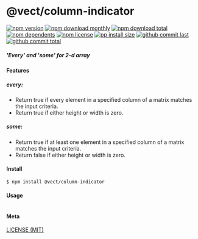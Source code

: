 # @vect/column-indicator

[![npm version][badge-npm-version]][url-npm]
[![npm download monthly][badge-npm-download-monthly]][url-npm]
[![npm download total][badge-npm-download-total]][url-npm]
[![npm dependents][badge-npm-dependents]][url-github]
[![npm license][badge-npm-license]][url-npm]
[![pp install size][badge-pp-install-size]][url-pp]
[![github commit last][badge-github-last-commit]][url-github]
[![github commit total][badge-github-commit-count]][url-github]

[//]: <> (Shields)
[badge-npm-version]: https://flat.badgen.net/npm/cell/@vect/column-indicator
[badge-npm-download-monthly]: https://flat.badgen.net/npm/dm/@vect/column-indicator
[badge-npm-download-total]:https://flat.badgen.net/npm/dt/@vect/column-indicator
[badge-npm-dependents]: https://flat.badgen.net/npm/dependents/@vect/column-indicator
[badge-npm-license]: https://flat.badgen.net/npm/license/@vect/column-indicator
[badge-pp-install-size]: https://flat.badgen.net/packagephobia/install/@vect/column-indicator
[badge-github-last-commit]: https://flat.badgen.net/github/last-commit/hoyeungw/vect
[badge-github-commit-count]: https://flat.badgen.net/github/commits/hoyeungw/vect

[//]: <> (Link)
[url-npm]: https://npmjs.org/package/@vect/column-indicator
[url-pp]: https://packagephobia.now.sh/result?p=@vect/column-indicator
[url-github]: https://github.com/hoyeungw/vect

##### 'Every' and 'some' for 2-d array 

#### Features

##### every:
- Return true if every element in a specified column of a matrix matches the input criteria.
- Return true if either height or width is zero.
##### some:
- Return true if at least one element in a specified column of a matrix matches the input criteria.
- Return false if either height or width is zero.

#### Install
```console
$ npm install @vect/column-indicator
```

#### Usage
```js
```

#### Meta
[LICENSE (MIT)](LICENSE)
